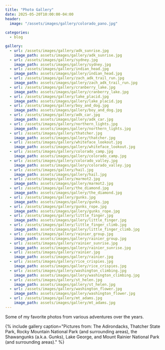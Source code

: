 ```yaml
---
title: "Photo Gallery"
date: 2025-05-20T10:00:00-04:00
header:
  image: "/assets/images/gallery/colorado_pano.jpg"
      
categories:
  - blog

gallery:
  - url: /assets/images/gallery/adk_sunrise.jpg
    image_path: assets/images/gallery/adk_sunrise.jpg
  - url: /assets/images/gallery/sydney.jpg
    image_path: assets/images/gallery/sydney.jpg
  - url: /assets/images/gallery/indian_head.jpg
    image_path: assets/images/gallery/indian_head.jpg
  - url: /assets/images/gallery/zach_adk_trail_run.jpg
    image_path: assets/images/gallery/zach_adk_trail_run.jpg
  - url: /assets/images/gallery/cranberry_lake.jpg
    image_path: assets/images/gallery/cranberry_lake.jpg
  - url: /assets/images/gallery/lake_placid.jpg
    image_path: assets/images/gallery/lake_placid.jpg
  - url: /assets/images/gallery/boy_and_dog.jpg
    image_path: assets/images/gallery/boy_and_dog.jpg
  - url: /assets/images/gallery/adk_car.jpg
    image_path: assets/images/gallery/adk_car.jpg
  - url: /assets/images/gallery/northern_lights.jpg
    image_path: assets/images/gallery/northern_lights.jpg
  - url: /assets/images/gallery/thatcher.jpg
    image_path: assets/images/gallery/thatcher.jpg
  - url: /assets/images/gallery/whiteface_lookout.jpg
    image_path: assets/images/gallery/whiteface_lookout.jpg
  - url: /assets/images/gallery/colorado_camp.jpg
    image_path: assets/images/gallery/colorado_camp.jpg
  - url: /assets/images/gallery/colorado_valley.jpg
    image_path: assets/images/gallery/colorado_valley.jpg
  - url: /assets/images/gallery/hail.jpg
    image_path: assets/images/gallery/hail.jpg
  - url: /assets/images/gallery/marmot2.jpg
    image_path: assets/images/gallery/marmot2.jpg
  - url: /assets/images/gallery/the_diamond.jpg
    image_path: assets/images/gallery/the_diamond.jpg
  - url: /assets/images/gallery/gunks.jpg
    image_path: assets/images/gallery/gunks.jpg
  - url: /assets/images/gallery/gunks_rope.jpg
    image_path: assets/images/gallery/gunks_rope.jpg
  - url: /assets/images/gallery/little_finger.jpg
    image_path: assets/images/gallery/little_finger.jpg
  - url: /assets/images/gallery/little_finger_climb.jpg
    image_path: assets/images/gallery/little_finger_climb.jpg
  - url: /assets/images/gallery/rainier_group.jpg
    image_path: assets/images/gallery/rainier_group.jpg
  - url: /assets/images/gallery/rainier_sunrise.jpg
    image_path: assets/images/gallery/rainier_sunrise.jpg
  - url: /assets/images/gallery/rainier.jpg
    image_path: assets/images/gallery/rainier.jpg
  - url: /assets/images/gallery/rice_crispies.jpg
    image_path: assets/images/gallery/rice_crispies.jpg
  - url: /assets/images/gallery/washington_climbing.jpg
    image_path: assets/images/gallery/washington_climbing.jpg
  - url: /assets/images/gallery/st_helen.jpg
    image_path: assets/images/gallery/st_helen.jpg
  - url: /assets/images/gallery/washington_flower.jpg
    image_path: assets/images/gallery/washington_flower.jpg
  - url: /assets/images/gallery/mt_adams.jpg
    image_path: assets/images/gallery/mt_adams.jpg
---
```


Some of my favorite photos from various adventures over the years.

{% include gallery caption="Pictures from: The Adirondacks, Thatcher State Park, Rocky Mountain National Park (and surrounding areas), the Shawangunks (a.k.a. Gunks), Lake George, and Mount Rainier National Park (and surrounding areas)." %}
